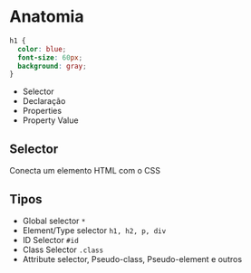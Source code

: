 # Anatomia
``` css
h1 {
  color: blue;
  font-size: 60px;
  background: gray;
}
```

* Selector
* Declaração
* Properties
* Property Value

## Selector
  Conecta um elemento HTML com o CSS

## Tipos
  * Global selector `*`
  * Element/Type selector `h1, h2, p, div`
  * ID Selector `#id`
  * Class Selector `.class`
  * Attribute selector, Pseudo-class, Pseudo-element  e outros
